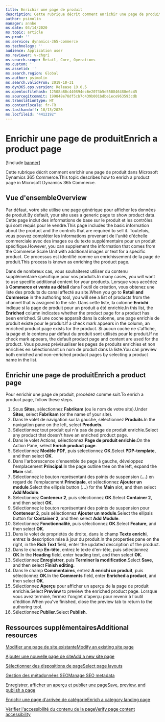 ```yaml
---
title: Enrichir une page de produit
description: Cette rubrique décrit comment enrichir une page de produit dans Microsoft Dynamics 365 Commerce.
author: psimolin
manager: annbe
ms.date: 04/14/2020
ms.topic: article
ms.prod: ''
ms.service: dynamics-365-commerce
ms.technology: ''
audience: Application user
ms.reviewer: v-chgri
ms.search.scope: Retail, Core, Operations
ms.custom: ''
ms.assetid: ''
ms.search.region: Global
ms.author: psimolin
ms.search.validFrom: 2019-10-31
ms.dyn365.ops.version: Release 10.0.5
ms.openlocfilehash: 12508a80c440894ec6e2073b5e550846480e6c45
ms.sourcegitcommit: 199848e78df5cb7c439b001bdbe1ece963593cdb
ms.translationtype: HT
ms.contentlocale: fr-FR
ms.lasthandoff: 10/13/2020
ms.locfileid: "4412192"
---
```

# <a name="enrich-a-product-page"></a><span data-ttu-id="e5627-103">Enrichir une page de produit</span><span class="sxs-lookup"><span data-stu-id="e5627-103">Enrich a product page</span></span>


[!include [banner](includes/banner.md)]

<span data-ttu-id="e5627-104">Cette rubrique décrit comment enrichir une page de produit dans Microsoft Dynamics 365 Commerce.</span><span class="sxs-lookup"><span data-stu-id="e5627-104">This topic describes how to enrich a product page in Microsoft Dynamics 365 Commerce.</span></span>

## <a name="overview"></a><span data-ttu-id="e5627-105">Vue d'ensemble</span><span class="sxs-lookup"><span data-stu-id="e5627-105">Overview</span></span>

<span data-ttu-id="e5627-106">Par défaut, votre site utilise une page générique pour afficher les données de produit.</span><span class="sxs-lookup"><span data-stu-id="e5627-106">By default, your site uses a generic page to show product data.</span></span> <span data-ttu-id="e5627-107">Cette page inclut des informations de base sur le produit et les contrôles qui sont requis pour le vendre.</span><span class="sxs-lookup"><span data-stu-id="e5627-107">This page includes the basic information about the product and the controls that are required to sell it.</span></span> <span data-ttu-id="e5627-108">Toutefois, vous pouvez compléter les informations provenant de l'unité d'échelle commerciale avec des images ou du texte supplémentaire pour un produit spécifique.</span><span class="sxs-lookup"><span data-stu-id="e5627-108">However, you can supplement the information that comes from the Commerce Scale Unit with additional images or text for a specific product.</span></span> <span data-ttu-id="e5627-109">Ce processus est identifié comme un enrichissement de la page de produit.</span><span class="sxs-lookup"><span data-stu-id="e5627-109">This process is known as enriching the product page.</span></span>

<span data-ttu-id="e5627-110">Dans de nombreux cas, vous souhaiterez utiliser du contenu supplémentaire spécifique pour vos produits.</span><span class="sxs-lookup"><span data-stu-id="e5627-110">In many cases, you will want to use specific additional content for your products.</span></span> <span data-ttu-id="e5627-111">Lorsque vous accédez à **Commerce et vente au détail** dans l'outil de création, vous obtenez une liste des produits du canal affecté au site.</span><span class="sxs-lookup"><span data-stu-id="e5627-111">When you go to **Retail and Commerce** in the authoring tool, you will see a list of products from the channel that is assigned to the site.</span></span> <span data-ttu-id="e5627-112">Dans cette liste, la colonne **Enrichi** indique si la page de produit pour un produit a été enrichie.</span><span class="sxs-lookup"><span data-stu-id="e5627-112">In this list, the **Enriched** column indicates whether the product page for a product has been enriched.</span></span> <span data-ttu-id="e5627-113">Si une coche apparaît dans la colonne, une page enrichie de produit existe pour le produit.</span><span class="sxs-lookup"><span data-stu-id="e5627-113">If a check mark appears in the column, an enriched product page exists for the product.</span></span> <span data-ttu-id="e5627-114">Si aucun coche ne s'affiche, la page et le contenu par défaut du produit sont utilisés pour le produit.</span><span class="sxs-lookup"><span data-stu-id="e5627-114">If no check mark appears, the default product page and content are used for the product.</span></span> <span data-ttu-id="e5627-115">Vous pouvez prévisualiser les pages de produits enrichies et non enrichies en sélectionnant un nom de produit dans la liste.</span><span class="sxs-lookup"><span data-stu-id="e5627-115">You can preview both enriched and non-enriched product pages by selecting a product name in the list.</span></span>

## <a name="enrich-a-product-page"></a><span data-ttu-id="e5627-116">Enrichir une page de produit</span><span class="sxs-lookup"><span data-stu-id="e5627-116">Enrich a product page</span></span>

<span data-ttu-id="e5627-117">Pour enrichir une page de produit, procédez comme suit.</span><span class="sxs-lookup"><span data-stu-id="e5627-117">To enrich a product page, follow these steps.</span></span>

1. <span data-ttu-id="e5627-118">Sous **Sites**, sélectionnez **Fabrikam** (ou le nom de votre site).</span><span class="sxs-lookup"><span data-stu-id="e5627-118">Under **Sites**, select **Fabrikam** (or the name of your site).</span></span>
1. <span data-ttu-id="e5627-119">Dans le volet de navigation sur la gauche, sélectionnez **Produits**.</span><span class="sxs-lookup"><span data-stu-id="e5627-119">In the navigation pane on the left, select **Products**.</span></span>
1. <span data-ttu-id="e5627-120">Sélectionnez tout produit qui n'a pas de page de produit enrichie.</span><span class="sxs-lookup"><span data-stu-id="e5627-120">Select any product that doesn't have an enriched product page.</span></span>
1. <span data-ttu-id="e5627-121">Dans le volet Actions, sélectionnez **Page de produit enrichie**.</span><span class="sxs-lookup"><span data-stu-id="e5627-121">On the Action Pane, select **Enrich product page**.</span></span>
1. <span data-ttu-id="e5627-122">Sélectionnez **Modèle PDF**, puis sélectionnez **OK**.</span><span class="sxs-lookup"><span data-stu-id="e5627-122">Select **PDP-template**, and then select **OK**.</span></span>
1. <span data-ttu-id="e5627-123">Dans l'arborescence d'ensemble de page à gauche, développez l'emplacement **Principal**.</span><span class="sxs-lookup"><span data-stu-id="e5627-123">In the page outline tree on the left, expand the **Main** slot.</span></span>
1. <span data-ttu-id="e5627-124">Sélectionnez le bouton représentant des points de suspension (**...**) en regard de l'emplacement **Principale**, et sélectionnez **Ajouter un module**.</span><span class="sxs-lookup"><span data-stu-id="e5627-124">Select the ellipsis button (**...**) for the **Main** slot, and then select **Add Module**.</span></span>
1. <span data-ttu-id="e5627-125">Sélectionnez **Conteneur 2**, puis sélectionnez **OK**.</span><span class="sxs-lookup"><span data-stu-id="e5627-125">Select **Container 2**, and then select **OK**.</span></span>
1. <span data-ttu-id="e5627-126">Sélectionnez le bouton représentant des points de suspension pour **Conteneur 2**, puis sélectionnez **Ajouter un module**.</span><span class="sxs-lookup"><span data-stu-id="e5627-126">Select the ellipsis button for **Container 2**, and then select **Add Module**.</span></span>
1. <span data-ttu-id="e5627-127">Sélectionnez **Fonctionnalité**, puis sélectionnez **OK**.</span><span class="sxs-lookup"><span data-stu-id="e5627-127">Select **Feature**, and then select **OK**.</span></span>
1. <span data-ttu-id="e5627-128">Dans le volet de propriétés de droite, dans le champ **Texte enrichi**, entrez la description mise à jour du produit.</span><span class="sxs-lookup"><span data-stu-id="e5627-128">In the properties pane on the right, in the **Rich Text** field, enter the updated description of the product.</span></span>
1. <span data-ttu-id="e5627-129">Dans le champ **En-tête**, entrez le texte d'en-tête, puis sélectionnez **OK**.</span><span class="sxs-lookup"><span data-stu-id="e5627-129">In the **Heading** field, enter heading text, and then select **OK**.</span></span>
1. <span data-ttu-id="e5627-130">Sélectionnez **Enregistrer**, puis **Terminer la modification**.</span><span class="sxs-lookup"><span data-stu-id="e5627-130">Select **Save**, and then select **Finish editing**.</span></span>
1. <span data-ttu-id="e5627-131">Dans le champ **Commentaires**, entrez **A enrichi un produit**, puis sélectionnez **OK**.</span><span class="sxs-lookup"><span data-stu-id="e5627-131">In the **Comments** field, enter **Enriched a product**, and then select **OK**.</span></span>
1. <span data-ttu-id="e5627-132">Sélectionnez **Aperçu** pour afficher un aperçu de la page de produit enrichie.</span><span class="sxs-lookup"><span data-stu-id="e5627-132">Select **Preview** to preview the enriched product page.</span></span> <span data-ttu-id="e5627-133">Lorsque vous avez terminé, fermez l'onglet d'aperçu pour revenir à l'outil d'édition.</span><span class="sxs-lookup"><span data-stu-id="e5627-133">When you've finished, close the preview tab to return to the authoring tool.</span></span>
1. <span data-ttu-id="e5627-134">Sélectionnez **Publier**.</span><span class="sxs-lookup"><span data-stu-id="e5627-134">Select **Publish**.</span></span>

## <a name="additional-resources"></a><span data-ttu-id="e5627-135">Ressources supplémentaires</span><span class="sxs-lookup"><span data-stu-id="e5627-135">Additional resources</span></span>

[<span data-ttu-id="e5627-136">Modifier une page de site existante</span><span class="sxs-lookup"><span data-stu-id="e5627-136">Modify an existing site page</span></span>](modify-existing-page.md)

[<span data-ttu-id="e5627-137">Ajouter une nouvelle page de site</span><span class="sxs-lookup"><span data-stu-id="e5627-137">Add a new site page</span></span>](add-new-page.md)

[<span data-ttu-id="e5627-138">Sélectionner des dispositions de page</span><span class="sxs-lookup"><span data-stu-id="e5627-138">Select page layouts</span></span>](select-page-layouts.md)

[<span data-ttu-id="e5627-139">Gestion des métadonnées SEO</span><span class="sxs-lookup"><span data-stu-id="e5627-139">Manage SEO metadata</span></span>](manage-seo-metadata.md)

[<span data-ttu-id="e5627-140">Enregistrer, afficher un aperçu et publier une page</span><span class="sxs-lookup"><span data-stu-id="e5627-140">Save, preview, and publish a page</span></span>](save-preview-publish-page.md)

[<span data-ttu-id="e5627-141">Enrichir une page d'arrivée de catégorie</span><span class="sxs-lookup"><span data-stu-id="e5627-141">Enrich a category landing page</span></span>](enrich-category-page.md)

[<span data-ttu-id="e5627-142">Vérifier l'accessibilité du contenu de la page</span><span class="sxs-lookup"><span data-stu-id="e5627-142">Verify page content accessibility</span></span>](verify-accessibility.md)
